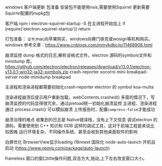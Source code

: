 windows 客户端更新
 包准备
   安装包不能使用nsis,需要使用Squirrel
   更新需要Squirrel配置的nupkg包

 客户端
   npm i electron-squirrel-startup -S
   在主进程开始加上 if (require('electron-squirrel-startup')) return

打包准备：
`证书`:mac向苹果购买，windows向赛门铁克或wosign等机构购买。
windows 参考文章：https://www.cnblogs.com/mmykdbc/p/11468908.html



崩溃监控
  dump 格式的日志,解析该格式文件。electron 源码的symbols文件和 minidump 库。
  https://github.com/electron/electron/releases/download/v13.0.1/electron-v13.0.1-win32-ia32-symbols.zip
  crash-reporter
  socorro
  mini-breakpad-server
  node-minidump
  breakpad 

  主进程和渲染进程都需要初始化crash-reporter
  electron 的 symbol
  koa-multa

  渲染进程崩溃后提示用户重新加载，webContents.crashed()
  多窗的情况下，写崩溃监控的代码显得很冗余，通过preload统一初始化崩溃监控
  主进程、渲染进程通过 process.crash() 可以模拟崩溃
  上传报告时，配置`compress:false`才能成功

  崩溃治理的难点
  收集到的日志是 Native错误栈，没有上下文信息
  调试electron 的源码，需要使用到 C++ 知识和 GDB 这样的调试工具，这对于前端工程是来说比较困难
  运行环境复杂，不同操作系统，甚至会收到其他桌面软件的影响

白屏优化
BrowserView显示loading
i18nnext 国际化
node-auto-launch 开机自启动  (https://www.npmjs.com/package/auto-launch)

frameless 窗口的窗口title操作问题,双击方大,拖动,上下左右改变窗口大小。


